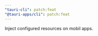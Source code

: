 ```yaml
---
"tauri-cli": patch:feat
"@tauri-apps/cli": patch:feat
---
```


Inject configured resources on mobil apps.
